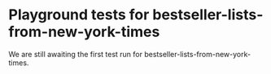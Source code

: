 # Playground tests for bestseller-lists-from-new-york-times
We are still awaiting the first test run for bestseller-lists-from-new-york-times.
